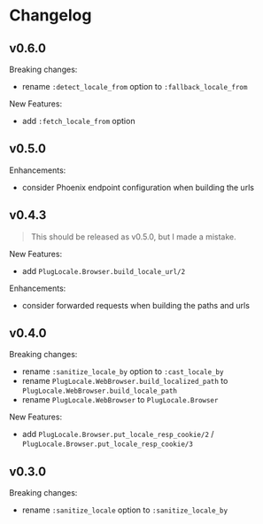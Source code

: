 # Changelog

## v0.6.0

Breaking changes:

- rename `:detect_locale_from` option to `:fallback_locale_from`

New Features:

- add `:fetch_locale_from` option

## v0.5.0

Enhancements:

- consider Phoenix endpoint configuration when building the urls

## v0.4.3

> This should be released as v0.5.0, but I made a mistake.

New Features:

- add `PlugLocale.Browser.build_locale_url/2`

Enhancements:

- consider forwarded requests when building the paths and urls

## v0.4.0

Breaking changes:

- rename `:sanitize_locale_by` option to `:cast_locale_by`
- rename `PlugLocale.WebBrowser.build_localized_path` to `PlugLocale.WebBrowser.build_locale_path`
- rename `PlugLocale.WebBrowser` to `PlugLocale.Browser`

New Features:

- add `PlugLocale.Browser.put_locale_resp_cookie/2` / `PlugLocale.Browser.put_locale_resp_cookie/3`

## v0.3.0

Breaking changes:

- rename `:sanitize_locale` option to `:sanitize_locale_by`
